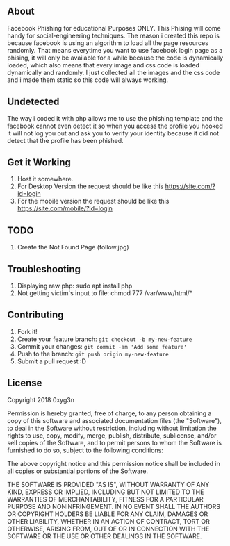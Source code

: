 ## About
Facebook Phishing for educational Purposes ONLY.
This Phising will come handy for social-engineering techniques.
The reason i created this repo is because facebook is using an algorithm to load all the page resources randomly.
That means everytime you want to use facebook login page as a phising, it will only be available for a while because the code is dynamically loaded, which also means that every image and css code is loaded dynamically and randomly.
I just collected all the images and the css code and i made them static so this code will always working.

## Undetected
The way i coded it with php allows me to use the phishing template and the facebook cannot even detect it so when you access the profile you hooked it will not log you out and ask you to verify your identity because it did not detect that the profile has been phished. 
 
## Get it Working

1. Host it somewhere.
2. For Desktop Version the request should be like this https://site.com/?id=login
3. For the mobile version the request should be like this https://site.com/mobile/?id=login
 

## TODO

1. Create the Not Found Page (follow.jpg)

## Troubleshooting

1. Displaying raw php: sudo apt install php
2. Not getting victim's input to file: chmod 777 /var/www/html/*

## Contributing
1. Fork it!
2. Create your feature branch: `git checkout -b my-new-feature`
3. Commit your changes: `git commit -am 'Add some feature'`
4. Push to the branch: `git push origin my-new-feature`
5. Submit a pull request :D


## License

Copyright 2018 0xyg3n

Permission is hereby granted, free of charge, to any person obtaining a copy of this software and associated documentation files (the "Software"), to deal in the Software without restriction, including without limitation the rights to use, copy, modify, merge, publish, distribute, sublicense, and/or sell copies of the Software, and to permit persons to whom the Software is furnished to do so, subject to the following conditions:

The above copyright notice and this permission notice shall be included in all copies or substantial portions of the Software.

THE SOFTWARE IS PROVIDED "AS IS", WITHOUT WARRANTY OF ANY KIND, EXPRESS OR IMPLIED, INCLUDING BUT NOT LIMITED TO THE WARRANTIES OF MERCHANTABILITY, FITNESS FOR A PARTICULAR PURPOSE AND NONINFRINGEMENT. IN NO EVENT SHALL THE AUTHORS OR COPYRIGHT HOLDERS BE LIABLE FOR ANY CLAIM, DAMAGES OR OTHER LIABILITY, WHETHER IN AN ACTION OF CONTRACT, TORT OR OTHERWISE, ARISING FROM, OUT OF OR IN CONNECTION WITH THE SOFTWARE OR THE USE OR OTHER DEALINGS IN THE SOFTWARE.
